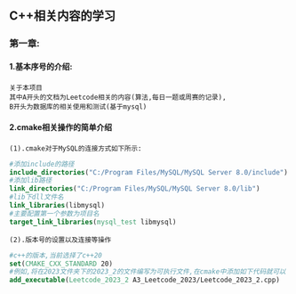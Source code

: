 ##  C++相关内容的学习
### 第一章:
#### 1.基本序号的介绍:
    关于本项目
    其中A开头的文档为Leetcode相关的内容(算法,每日一题或周赛的记录),
    B开头为数据库的相关使用和测试(基于mysql)
#### 2.cmake相关操作的简单介绍
    (1).cmake对于MySQL的连接方式如下所示:
```cmake
#添加include的路径
include_directories("C:/Program Files/MySQL/MySQL Server 8.0/include")  
#添加lib路径
link_directories("C:/Program Files/MySQL/MySQL Server 8.0/lib")   
#lib下dll文件名
link_libraries(libmysql)  
#主要配置第一个参数为项目名
target_link_libraries(mysql_test libmysql)
```
    (2).版本号的设置以及连接等操作
```cmake
#c++的版本,当前选择了c++20
set(CMAKE_CXX_STANDARD 20)
#例如,将在2023文件夹下的2023_2的文件编写为可执行文件,在cmake中添加如下代码就可以
add_executable(Leetcode_2023_2 A3_Leetcode_2023/Leetcode_2023_2.cpp)
```
